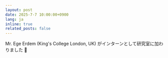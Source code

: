 ```yaml
---
layout: post
date: 2025-7-7 10:00:00+0900
lang: ja
inline: true
related_posts: false
---
```


Mr. Ege Erdem (King's College London, UK) がインターンとして研究室に加わりました 🚀

